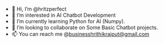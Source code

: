 - 👋 Hi, I’m @hritzperfect
- 👀 I’m interested in AI Chatbot Development
- 🌱 I’m currently learning Python for AI (Numpy).
- 💞️ I’m looking to collaborate on Some Basic Chatbot projects.  
- 📫 You can reach me @businesshrithikrajput@gmail.com

<!---
hritzperfect/hritzperfect is a ✨ special ✨ repository because its `README.md` (this file) appears on your GitHub profile.
You can click the Preview link to take a look at your changes.
--->
